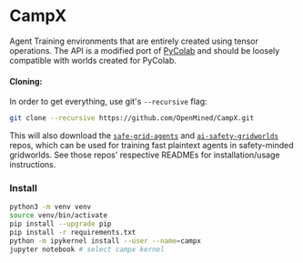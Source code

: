 # CampX

Agent Training environments that are entirely created using tensor operations. The API is a modified port of [PyColab](https://github.com/deepmind/pycolab) and should be loosely compatible with worlds created for PyColab.

#### Cloning:
In order to get everything, use git's `--recursive` flag:
```bash
git clone --recursive https://github.com/OpenMined/CampX.git
```
This will also download the [`safe-grid-agents`](https://github.com/jvmancuso/safe-grid-agents) and [`ai-safety-gridworlds`](https://github.com/deepmind/ai-safety-gridworlds) repos, which can be used for training fast plaintext agents in safety-minded gridworlds.  See those repos' respective READMEs for installation/usage instructions.

### Install

```sh
python3 -m venv venv
source venv/bin/activate
pip install --upgrade pip
pip install -r requirements.txt
python -m ipykernel install --user --name=campx
jupyter notebook # select campx kernel 
```